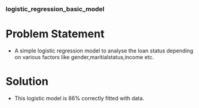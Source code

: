 ### logistic_regression_basic_model
# Problem Statement
 - A simple logistic regression model to analyse the loan status depending on various factors like gender,maritialstatus,income etc.
# Solution 
 - This logistic model is 86% correctly fitted with data.
